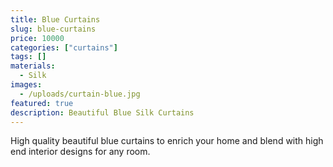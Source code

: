```yaml
---
title: Blue Curtains
slug: blue-curtains
price: 10000
categories: ["curtains"]
tags: []
materials:
  - Silk
images:
  - /uploads/curtain-blue.jpg
featured: true
description: Beautiful Blue Silk Curtains
---
```

High quality beautiful blue curtains to enrich your home and blend with high end interior designs for any room.
